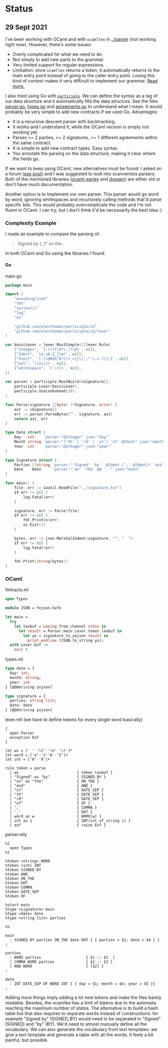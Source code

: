 # Status

## 29 Sept 2021

I've been working with OCaml and with `ocamllex` in [../parser](../parser) (not working right now). However, there's some issues:

- Overly complicated for what we need to do.
- Not simply to add new parts to the grammar.
- Very limited support for regular expressions.
- Limitation: once `ocamllex` returns a token, it automatically returns to the main entry point instead of going to the caller entry point. Losing this kind of context makes it very difficult to implement our grammar. [Read more.](https://medium.com/@huund/recipes-for-ocamllex-bb4efa0afe53)

I also tried using Go with [`participle`](https://github.com/alecthomas/participle). We can define the syntax as a tag of our data structure and it automatically fills the data structure. See the files [parser.go](../parser-go/parser.go),  [types.go](../parser-go/types.go) and  [agreements.go](../parser-go/agreements.go) to understand what I mean. It would probably be very simple to add new contracts if we used Go. Advantages:

- It is a recursive descent parser with backtracking.
- It works and I understand it, while the OCaml version is simply not working yet.
- Parses >= 2 parties, >= 2 signatures, >= 1 different agreements within the same contract.
- It is simple to add new contract types. Easy syntax.
- You annotate the parsing on the data structure, making it clear where the fields go.

If we want to keep using OCaml, new alternatives must be found: I asked on a forum ([see post](https://discuss.ocaml.org/t/define-literals-on-parser-using-ocamlyacc-menhir/8541)) and I was suggested to look into scannerless parsers. Both of the mentioned libraries ([ocaml-earley](https://github.com/rlepigre/ocaml-earley) and [dypgen](http://dypgen.free.fr/)) are either old or don't have much documentation.

Another option is to implement our own parser. This parser would go word by word, ignoring whitespaces and recursively calling methods that'd parse specific bits. This would probably overcomplicate the code and I'm not fluent in OCaml. I can try, but I don't think it'd be necessarily the best idea :)

### Complexity Example

I made an example to compare the parsing of:

> Signed by <Name> (, <Name>)* on the <Date>.

In both OCaml and Go using the libraries I found.

#### Go

main.go

```go
package main

import (
	"encoding/json"
	"fmt"
	"io/ioutil"
	"log"
	"os"

	"github.com/alecthomas/participle/v2"
	"github.com/alecthomas/participle/v2/lexer"
)

var basicLexer = lexer.MustSimple([]lexer.Rule{
	{"Integer", `[-+]?(\d*\.)?\d+`, nil},
	{"Ident", `[a-zA-Z_]\w*`, nil},
	{"Punct", `[-[!@#$%^&*()+_={}\|:;"'<,>.?/]|]`, nil},
	{"eol", `[\n\r]+`, nil},
	{"whitespace", `[ \t]+`, nil},
})

var parser = participle.MustBuild(&Signature{},
	participle.Lexer(basicLexer),
	participle.UseLookahead(20),
)

func Parse(signature []byte) (*Signature, error) {
	ast := &Signature{}
	err := parser.ParseBytes("", signature, ast)
	return ast, err
}

type Date struct {
	Day   int    `parser:"@Integer" json:"day"`
	Month string `parser:"('th' | 'rd' | 'st') 'of' @Ident" json:"month"`
	Year  int    `parser:"@Integer" json:"year"`
}

type Signature struct {
	Parties []string `parser:"'Signed' 'by'  @Ident (',' @Ident)* 'and' @Ident" json:"parties"`
	Date    Date     `parser:"'on' 'the' @@ '.'" json:"date"`
}

func main() {
	file, err := ioutil.ReadFile("../signature.txt")
	if err != nil {
		log.Fatal(err)
	}

	signature, err := Parse(file)
	if err != nil {
		fmt.Println(err)
		os.Exit(1)
	}

	bytes, err := json.MarshalIndent(signature, "", "  ")
	if err != nil {
		log.Fatal(err)
	}

	fmt.Print(string(bytes))
}
```

### OCaml

fintracts.ml

```ocaml
open Types

module JSON = Yojson.Safe

let main =
  try
    let lexbuf = Lexing.from_channel stdin in
      let result = Parser.main Lexer.token lexbuf in
        let yo = signature_to_yojson result in
          print_endline (JSON.to_string yo);
  with Lexer.Eof ->
    exit 0
```

types.ml

```ocaml
type date = {
  day: int;
  month: string;
  year: int
} [@@deriving yojson]

type signature = {
  parties: string list;
  date: date
} [@@deriving yojson]
```

lexer.mll (we have to define tokens for every single word basically)

```
{
  open Parser
  exception Eof
}

let ws = [' ' '\t' '\n' '\r']*
let word = ['a'-'z''A'-'Z']+
let int = ['0'-'9']+

rule token = parse
  | ws                          { token lexbuf }
  | "Signed" ws "by"            { SIGNED_BY }
  | "on" ws "the"               { ON_THE }
  | "and"                       { AND }
  | "st"                        { DATE_SEP }
  | "th"                        { DATE_SEP }
  | "rd"                        { DATE_SEP }
  | "of"                        { OF }
  | ','                         { COMMA }
  | '.'                         { DOT }
  | word as w                   { WORD(w) }
  | int as i                    { INT(int_of_string i) }
  | eof                         { raise Eof }
```

parser.mly

```
%{
  open Types
%}

%token <string> WORD
%token <int> INT
%token SIGNED_BY
%token AND
%token ON_THE
%token DOT
%token COMMA
%token DATE_SEP
%token OF

%start main
%type <signature> main
%type <date> date
%type <string list> parties

%%

main
  : SIGNED_BY parties ON_THE date DOT { { parties = $2; date = $4 } }
;

parties
  : WORD parties                    { $1 :: $2  }
  | COMMA WORD parties              { $2 :: $3 }
  | AND WORD                        { [$2] }
;

date
  : INT DATE_SEP OF WORD INT { { day = $1; month = $4; year = $5 }}
;
```

Adding more things imply adding a lot new tokens and make the files barely readable. Besides, the ocamllex has a limit of tokens due to the automata reaching the maximum number of states. The alternative is to build a hash table but that also requires to separate words instead of constructions: for example "Signed by" (SIGNED_BY) would need to be separated in "Signed" (SIGNED) and "by" (BY). We'd need to almost manually define all the vocabulary. We can also generate the vocabulary from text templates: we give a text template and generate a table with all the words. It feels a bit painful, but possible.
